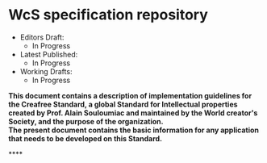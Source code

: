 # WcS specification repository

* Editors Draft:
  * In Progress
* Latest Published:
  * In Progress
* Working Drafts:
  * In Progress

**This document contains a description of implementation guidelines for the Creafree Standard, a global Standard for Intellectual properties created by Prof. Alain Souloumiac and maintained by the World creator's Society, and the purpose of the organization.  
The present document contains the basic information for any application that needs to be developed on this Standard.**

\*\*\*\*

